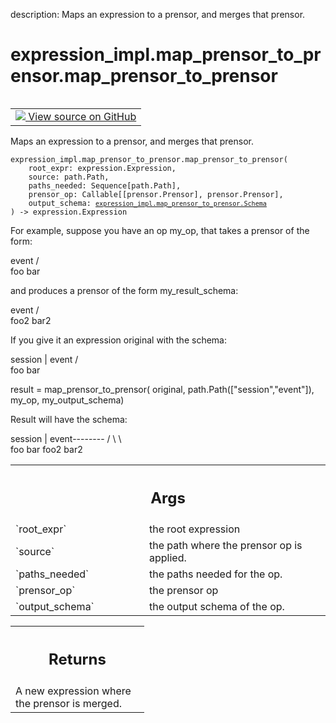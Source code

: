 description: Maps an expression to a prensor, and merges that prensor.

<div itemscope itemtype="http://developers.google.com/ReferenceObject">
<meta itemprop="name" content="expression_impl.map_prensor_to_prensor.map_prensor_to_prensor" />
<meta itemprop="path" content="Stable" />
</div>

# expression_impl.map_prensor_to_prensor.map_prensor_to_prensor

<!-- Insert buttons and diff -->

<table class="tfo-notebook-buttons tfo-api nocontent" align="left">
<td>
  <a target="_blank" href="https://github.com/google/struct2tensor/blob/master/struct2tensor/expression_impl/map_prensor_to_prensor.py#L205-L265">
    <img src="https://www.tensorflow.org/images/GitHub-Mark-32px.png" />
    View source on GitHub
  </a>
</td>
</table>



Maps an expression to a prensor, and merges that prensor.

<pre class="devsite-click-to-copy prettyprint lang-py tfo-signature-link">
<code>expression_impl.map_prensor_to_prensor.map_prensor_to_prensor(
    root_expr: expression.Expression,
    source: path.Path,
    paths_needed: Sequence[path.Path],
    prensor_op: Callable[[prensor.Prensor], prensor.Prensor],
    output_schema: <a href="../../expression_impl/map_prensor_to_prensor/Schema.md"><code>expression_impl.map_prensor_to_prensor.Schema</code></a>
) -> expression.Expression
</code></pre>



<!-- Placeholder for "Used in" -->

For example, suppose you have an op my_op, that takes a prensor of the form:

  event
   / \
 foo   bar

and produces a prensor of the form my_result_schema:

   event
    / \
 foo2 bar2

If you give it an expression original with the schema:

 session
    |
  event
  /  \
foo   bar

result = map_prensor_to_prensor(
  original,
  path.Path(["session","event"]),
  my_op,
  my_output_schema)

Result will have the schema:

 session
    |
  event--------
  /  \    \    \
foo   bar foo2 bar2

<!-- Tabular view -->
 <table class="responsive fixed orange">
<colgroup><col width="214px"><col></colgroup>
<tr><th colspan="2"><h2 class="add-link">Args</h2></th></tr>

<tr>
<td>
`root_expr`
</td>
<td>
the root expression
</td>
</tr><tr>
<td>
`source`
</td>
<td>
the path where the prensor op is applied.
</td>
</tr><tr>
<td>
`paths_needed`
</td>
<td>
the paths needed for the op.
</td>
</tr><tr>
<td>
`prensor_op`
</td>
<td>
the prensor op
</td>
</tr><tr>
<td>
`output_schema`
</td>
<td>
the output schema of the op.
</td>
</tr>
</table>



<!-- Tabular view -->
 <table class="responsive fixed orange">
<colgroup><col width="214px"><col></colgroup>
<tr><th colspan="2"><h2 class="add-link">Returns</h2></th></tr>
<tr class="alt">
<td colspan="2">
A new expression where the prensor is merged.
</td>
</tr>

</table>
